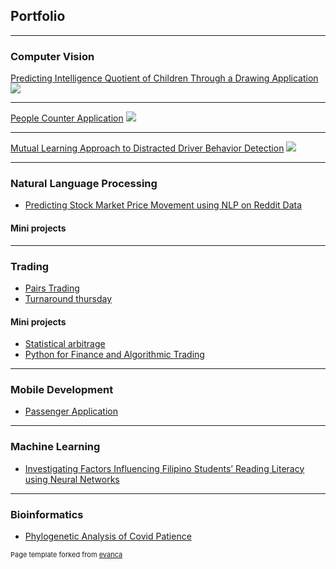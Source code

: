 ## Portfolio

---

### Computer Vision

[Predicting Intelligence Quotient of Children Through a Drawing Application](/cv/projects/1)
<img src="images/cv/overview.jpg?raw=true"/>

---

[People Counter Application](/cv/projects/2)
<img src="images/cv/interface.gif?raw=true"/>

---

[Mutual Learning Approach to Distracted Driver Behavior Detection](/cv/projects/3)
<img src="images/cv/overview_of_the_architecture.png?raw=true"/>

---

### Natural Language Processing

-   [Predicting Stock Market Price Movement using NLP on Reddit Data](/nlp/projects/1)

#### Mini projects

---

### Trading

-   [Pairs Trading](/trading/projects/1)
-   [Turnaround thursday](/trading/projects/2)

#### Mini projects

-   [Statistical arbitrage](/trading/learning/2)
-   [Python for Finance and Algorithmic Trading](/trading/learning/3)

---

### Mobile Development

-   [Passenger Application](mobile/projects/1)

---

### Machine Learning

-   [Investigating Factors Influencing Filipino Students’ Reading Literacy using Neural Networks](bioinformatics/projects/1)

---

### Bioinformatics

-   [Phylogenetic Analysis of Covid Patience](bioinformatics/projects/1)

<p style="font-size:11px">Page template forked from <a href="https://github.com/evanca/quick-portfolio">evanca</a></p>
<!-- Remove above link if you don't want to attibute -->
